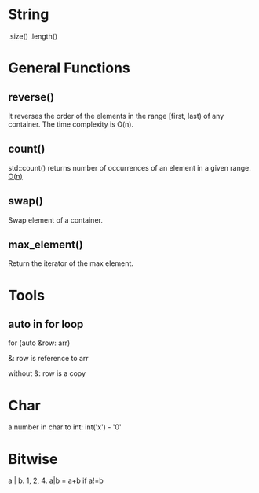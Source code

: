 # String

.size() .length()

# General Functions

## reverse()
 It reverses the order of the elements in the range [first, last) of any container. The time complexity is O(n). 

## count()
std::count() returns number of occurrences of an element in a given range.  [O(n)](https://www.geeksforgeeks.org/std-count-cpp-stl/?ref=gcse)

## swap()
 Swap element of a container. 

## max_element()
 Return the iterator of the max element.

 # Tools
 
 ## auto in for loop
 for (auto &row: arr)
 
 &: row is reference to arr
 
 without &: row is a copy
 
 
 
 
 # Char
 
 
a number in char to int:  int('x') - '0'

# Bitwise

a | b.  1, 2, 4. a|b = a+b if a!=b
